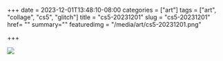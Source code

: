 +++
date = 2023-12-01T13:48:10-08:00
categories = ["art"]
tags = ["art", "collage", "cs5", "glitch"]
title = "cs5-20231201"
slug = "cs5-20231201"
href= ""
summary=""
featuredimg = "/media/art/cs5-20231201.png"

+++

<img src="/media/art/cs5-20231201.png" />
